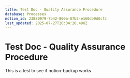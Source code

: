 ```yaml
---
title: Test Doc - Quality Assurance Procedure
database: Processes
notion_id: 23880979-7b42-800a-87b2-e160db9d0cf3
last_updated: 2025-07-27T20:34:20.498Z
---
```


# Test Doc - Quality Assurance Procedure


This is a test to see if notion-backup works

